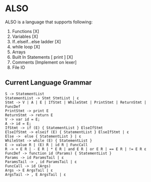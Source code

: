# ALSO
ALSO is a language that supports following:
1. Functions [X]
2. Variables [X]
3. If..elseif...else ladder [X]
4. while loop [X]
5. Arrays
6. Built In Statements [ print ] [X]
7. Comments [Implement on lexer]
8. File IO

## Current Language Grammar
```
S -> StatementList
StatementList -> Stmt StmtList | ε
Stmt -> V | A | E | IfStmt | WhileStmt | PrintStmt | ReturnStmt | FuncDef 
PrintStmt -> print E
ReturnStmt -> return E
V -> var id = E;
A -> id = E;
IfStmt -> if (E) { StatementList } ElseIfStmt
ElseIfStmt -> elseif (E) { StatementList } ElseIfStmt | ε
Else ->  else { StatementList } | ε
WhileStmt -> while (E) { StatementList }
E -> value R | (E) R | id R | FuncCall
R -> + E R | - E R | * E R | and E R | or E R | == E R | != E R ε
FuncDef -> function id (Params) { StatementList }
Params -> id ParamsTail | ε
ParamsTail -> , id ParamsTail | ε
FuncCall -> id (Args)
Args -> E ArgsTail | ε
ArgsTail -> , E ArgsTail | ε
```